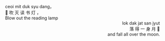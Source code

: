 
<br/>



<div align="left">
ceoi mit duk syu dang，
<br/>
📕 吹 灭 读 书 灯 ，
<br/>
Blow out the reading lamp
</div>

<div align="right">
lok dak jat san jyut 
<br/>
落 得 一 身 月 🌙
<br/>
and fall all over the moon.
</div>

<br/>











<!--


<div id="header" align="center">
  <img src="https://images-1305580547.cos.ap-guangzhou.myqcloud.com/giphy.gif" width="100"/>
</div>

![Snake animation](https://github.com/preethamb97/preethamb97/blob/output/github-contribution-grid-snake.svg)


<div align="center">
 正在播放 「 枫 —— 周杰伦 」
<br/>
🎵●━━━━━━─────── 2:11
<br/>
⇆ ◁ ❚❚ ▷ ↻
</div>



<p align="center"> <img src="https://github-readme-stats.vercel.app/api?username=5unnyWind&show_icons=true&theme=gotham" alt="preethamb97" />

**5unnyWind/5unnyWind** is a ✨ _special_ ✨ repository because its `README.md` (this file) appears on your GitHub profile.

Here are some ideas to get you started:

- 🔭 I’m currently working on ...
- 🌱 I’m currently learning ...
- 👯 I’m looking to collaborate on ...
- 🤔 I’m looking for help with ...
- 💬 Ask me about ...
- 📫 How to reach me: ...
- 😄 Pronouns: ...
- ⚡ Fun fact: ...
-->
